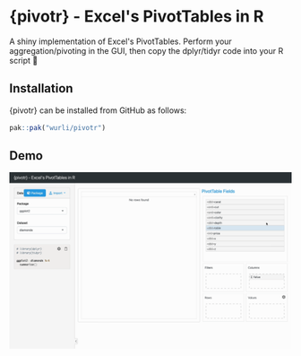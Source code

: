 # {pivotr} - Excel's PivotTables in R

A shiny implementation of Excel's PivotTables. Perform your
aggregation/pivoting in the GUI, then copy the dplyr/tidyr code into
your R script 💫

## Installation

{pivotr} can be installed from GitHub as follows:

``` r
pak::pak("wurli/pivotr")
```

## Demo

![](demo.gif)
